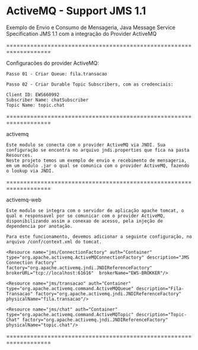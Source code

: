 ActiveMQ - Support JMS 1.1
==========================

Exemplo de Envio e Consumo de Mensageria, Java Message Service Specification JMS 1.1 
com a integração do Provider ActiveMQ


===================================================================

Configuracões do provider ActiveMQ:

	Passo 01 - Criar Queue: fila.transacao
  
	Passo 02 - Criar Durable Topic Subscribers, com as credenciais:
    
	Client ID: EWS660992
	Subscriber Name: chatSubscriber
	Topic Name: topic.chat


===================================================================

activemq

	Este modulo se conecta com o provider ActiveMQ via JNDI. Sua configuração se encontra no arquivo jndi.properties que fica na pasta Resources.
	Neste projeto temos um exemplo de envio e recebimento de mensageria, em um modulo .jar o qual se comunica com o provider ActiveMQ, fazendo o lookup via JNDI.


===================================================================

activemq-web 

	Este modulo se integra com o servidor de aplicação apache tomcat, o qual e responsavel por se comunicar com o provider ActiveMQ, disponibilizando assim a conexao de acesso, pela injeção de dependencia por anotação.	

	Para este funcionamento, devemos adicionar a seguinte configuração, no arquivo /conf/context.xml do tomcat.

	<Resource name="jms/ConnectionFactory" auth="Container" type="org.apache.activemq.ActiveMQConnectionFactory" description="JMS Connection Factory" factory="org.apache.activemq.jndi.JNDIReferenceFactory" brokerURL="tcp://localhost:61616"  brokerName="EWS-BROKKER"/>
        
	<Resource name="jms/transacao" auth="Container" type="org.apache.activemq.command.ActiveMQQueue" description="Fila-Transacao" factory="org.apache.activemq.jndi.JNDIReferenceFactory" physicalName="fila.transacao"/>
       	 
	<Resource name="jms/chat" auth="Container" type="org.apache.activemq.command.ActiveMQTopic" description="Topic-Chat" factory="org.apache.activemq.jndi.JNDIReferenceFactory" physicalName="topic.chat"/>  	 		


===================================================================

  




